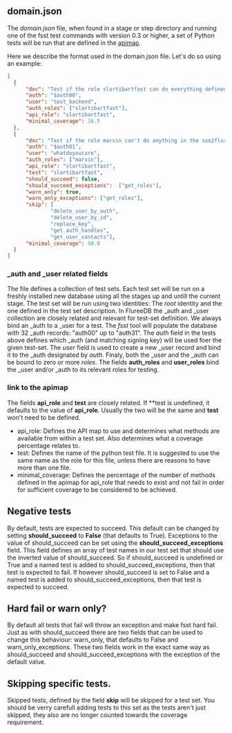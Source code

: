 ## domain.json

The *domain.json* file, when found in a stage or step directory and running one of the fsst test commands with version 0.3 or higher, a set of Python tests will be run that are defined in the [apimap](https://github.com/pibara/aioflureedb/blob/master/apimap.MD).

Here we describe the format used in the domain.json file. Let's do so using an example:

```json
[
  {
      "doc": "Test if the role slartibartfast can do everything defined in the domain API",
      "auth": "$auth00",
      "user": "test_backend",
      "auth_roles": ["slartibartfast"],
      "api_role": "slartibartfast",
      "minimal_coverage": 16.5
  },
  {
      "doc": "Test if the role marvin can't do anything in the sso2fluree role except for get_roles",
      "auth": "$auth01",
      "user": "whatdoyoucare",
      "auth_roles": ["marvin"],
      "api_role": "slartibartfast",
      "test": "slartibartfast",
      "should_succeed": false,
      "should_succeed_exceptions":  ["get_roles"],
      "warn_only": true,
      "warn_only_exceptions": ["get_roles"],
      "skip": [
              "delete_user_by_auth",
              "delete_user_by_id",
              "replace_key",
              "get_auth_handles",
              "get_user_contacts"],
      "minimal_coverage": 50.0
  }
]
```

### _auth and _user related fields

The file defines a collection of test sets. Each test set will be run on a freshly installed new database using all the stages up and untill the current stage. 
The test set will be run using two identities: The *root* identity and the one defined in the test set description. In FlureeDB the _auth and _user collection are closely related and relevant for test-set definition. We always bind an _auth to a _user for a test. The *fsst* tool will populate the database with 32 _auth records: "auth00" up to "auth31". The *auth* field in the tests above defines which _auth (and matching signing key) will be used foer the given test-set.
The *user* field is used to create a new _user record and bind it to the _auth designated by *auth*. Finaly, both the _user and the _auth can be bound to zero or more *roles*. The fields **auth_roles** and **user_roles** bind the _user and/or _auth to its relevant roles for testing.

### link to the apimap

The fields **api_role** and **test** are closely related. If **test is undefined, it defaults to the value of **api_role**. Usually the two will be the same and **test** won't need to be defined.

* api_role: Defines the API map to use and determines what methods are available from within a test set. Also determines what a coverage percentage relates to.
* test: Defines the name of the python test file. It is suggested to use the same name as the role for this file, unless there are reasons to have more than one file.
* minimal_coverage: Defines the percentage of the number of methods defined in the apimap for api_role that needs to exist and not fail in order for sufficient coverage to be considered to be achieved. 

## Negative tests

By default, tests are expected to succeed. This default can be changed by setting **should_succeed** to **False** (that defaults to True). Exceptions to the value of should_succeed can be set using the **should_succeed_exceptions** field. This field defines an array of test names in our test set that should use the inverted value of should_succeed. So if should_succeed is undefined or True and a named test is added to should_succeed_exceptions, then that test is expected to fail. If however should_succeed is set to False and a named test is added to should_succeed_exceptions, then that test is expected to succeed.

## Hard fail or warn only?

By default all tests that fail will throw an exception and make fsst hard fail. Just as with should_succeed there are two fields that can be used to change this behaviour: warn_only, that defaults to False and warn_only_exceptions. These two fields work in the exact same way as should_succeed and should_succeed_exceptions with the exception of the default value.

## Skipping specific tests.

Skipped tests, defined by the field **skip** will be skipped for a test set. You should be verry carefull adding tests to this set as the tests aren't just skipped, they also are no longer counted towards the coverage requirement. 
